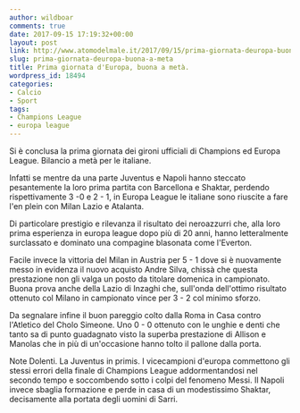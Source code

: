 ```yaml
---
author: wildboar
comments: true
date: 2017-09-15 17:19:32+00:00
layout: post
link: http://www.atomodelmale.it/2017/09/15/prima-giornata-deuropa-buona-a-meta/
slug: prima-giornata-deuropa-buona-a-meta
title: Prima giornata d'Europa, buona a metà.
wordpress_id: 18494
categories:
- Calcio
- Sport
tags:
- Champions League
- europa league
---
```


Si è conclusa la prima giornata dei gironi ufficiali di Champions ed Europa League. Bilancio a metà per le italiane.

Infatti se mentre da una parte Juventus e Napoli hanno steccato pesantemente la loro prima partita con Barcellona e Shaktar, perdendo rispettivamente 3 -0 e 2 - 1, in Europa League le italiane sono riuscite a fare l'en plein con Milan Lazio e Atalanta.

Di particolare prestigio e rilevanza il risultato dei neroazzurri che, alla loro prima esperienza in europa league dopo più di 20 anni, hanno letteralmente surclassato e dominato una compagine blasonata come l'Everton.

Facile invece la vittoria del Milan in Austria per 5 - 1 dove si è nuovamente messo in evidenza il nuovo acquisto Andre Silva, chissà che questa prestazione non gli valga un posto da titolare domenica in campionato. Buona prova anche della Lazio di Inzaghi che, sull'onda dell'ottimo risultato ottenuto col Milano in campionato vince per 3 - 2 col minimo sforzo.

Da segnalare infine il buon pareggio colto dalla Roma in Casa contro l'Atletico del Cholo Simeone. Uno 0 - 0 ottenuto con le unghie e denti che tanto sa di punto guadagnato visto la superba prestazione di Allison e Manolas che in più di un'occasione hanno tolto il pallone dalla porta.

Note Dolenti. La Juventus in primis. I vicecampioni d'europa commettono gli stessi errori della finale di Champions League addormentandosi nel secondo tempo e soccombendo sotto i colpi del fenomeno Messi.
Il Napoli invece sbaglia formazione e perde in casa di un modestissimo Shaktar, decisamente alla portata degli uomini di Sarri.
